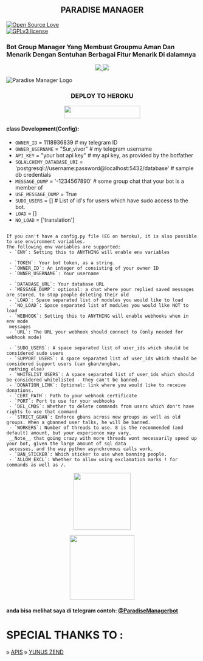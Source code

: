 <h2 align="center">PARADISE MANAGER</h2>

[![Open Source Love](https://badges.frapsoft.com/os/v1/open-source.png?v=103)](https://github.com/ellerbrock/open-source-badges/)  
[![GPLv3 license](https://img.shields.io/badge/License-GPLv3-blue.svg)](http://perso.crans.org/besson/LICENSE.html)

### Bot Group Manager Yang Membuat Groupmu Aman Dan Menarik Dengan Sentuhan Berbagai Fitur Menarik Di dalamnya

<p align="center">
  <a href="https://github.com/Rzky3016/Paradise-Manager/fork">
    <img src="https://img.shields.io/github/forks/Rzky3016/Paradise-Manager?label=Fork&style=social">
    
  </a>
  <a href="https://github.com/Rzky-3016/Paradise-Manager">
    <img src="https://img.shields.io/github/stars/Rzky3016/Paradise-Manager?style=social">
  </a>
</p>

![Paradise Manager Logo](https://telegra.ph/file/09a44cd8b24d48188e9ca.jpg)

### <h3 align="center">DEPLOY TO HEROKU</h3>

<p align="center"><a href="https://heroku.com/deploy?template=https://github.com/Rzky3016/Paradise-Manager"> <img src="https://img.shields.io/badge/Click%20Untuk%20Deploy-green?style=flat&logo=heroku" width="200" height="32.45" /></a></p>

#### class Development(Config):
   - `OWNER_ID` = 1118936839  # my telegram ID
   - `OWNER_USERNAME` = "Sur_vivor"  # my telegram username
   - `API_KEY` = "your bot api key"  # my api key, as provided by the botfather
   - `SQLALCHEMY_DATABASE_URI` = 'postgresql://username:password@localhost:5432/database'  # sample db credentials
   - `MESSAGE_DUMP` = '-1234567890' # some group chat that your bot is a member of
   - `USE_MESSAGE_DUMP` = True
   - `SUDO_USERS` = []  # List of id's for users which have sudo access to the bot.
   - `LOAD` = []
   - `NO_LOAD` = ['translation']
```

If you can't have a config.py file (EG on heroku), it is also possible to use environment variables.
The following env variables are supported:
 - `ENV`: Setting this to ANYTHING will enable env variables

 - `TOKEN`: Your bot token, as a string.
 - `OWNER_ID`: An integer of consisting of your owner ID
 - `OWNER_USERNAME`: Your username

 - `DATABASE_URL`: Your database URL
 - `MESSAGE_DUMP`: optional: a chat where your replied saved messages are stored, to stop people deleting their old 
 - `LOAD`: Space separated list of modules you would like to load
 - `NO_LOAD`: Space separated list of modules you would like NOT to load
 - `WEBHOOK`: Setting this to ANYTHING will enable webhooks when in env mode
 messages
 - `URL`: The URL your webhook should connect to (only needed for webhook mode)

 - `SUDO_USERS`: A space separated list of user_ids which should be considered sudo users
 - `SUPPORT_USERS`: A space separated list of user_ids which should be considered support users (can gban/ungban,
 nothing else)
 - `WHITELIST_USERS`: A space separated list of user_ids which should be considered whitelisted - they can't be banned.
 - `DONATION_LINK`: Optional: link where you would like to receive donations.
 - `CERT_PATH`: Path to your webhook certificate
 - `PORT`: Port to use for your webhooks
 - `DEL_CMDS`: Whether to delete commands from users which don't have rights to use that command
 - `STRICT_GBAN`: Enforce gbans across new groups as well as old groups. When a gbanned user talks, he will be banned.
 - `WORKERS`: Number of threads to use. 8 is the recommended (and default) amount, but your experience may vary.
 __Note__ that going crazy with more threads wont necessarily speed up your bot, given the large amount of sql data 
 accesses, and the way python asynchronous calls work.
 - `BAN_STICKER`: Which sticker to use when banning people.
 - `ALLOW_EXCL`: Whether to allow using exclamation marks ! for commands as well as /.
```
<p align="center"><a href="https://t.me/Nopegoodloking"><img src="https://img.shields.io/badge/My%20Contact%3F-click here-magenta?&style=flat-square?&logo=telegram" width=150px></a></p> <p align="center"><a href="https://t.me/paradisesupportch"><img src="https://img.shields.io/badge/Group%20Support%3F-click here-yellow?&style=flat-square?&logo=telegram" width=170px></a></p>

#### anda bisa melihat saya di telegram contoh: [@ParadiseManagerbot](https://t.me/ParadiseManagerbot)


# SPECIAL THANKS TO :
⪩ [APIS](https://github/apisuserbot)
⪩ [YUNUS ZEND](https://github/Yunus-ZEND)
